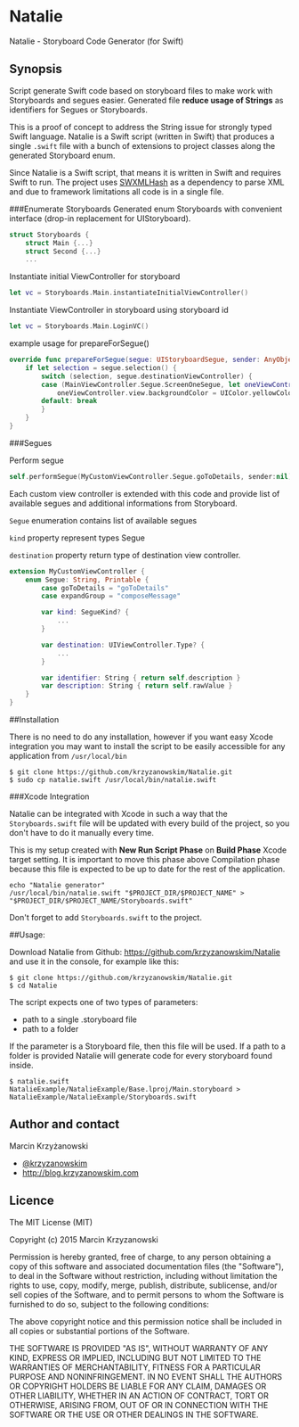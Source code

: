 # Natalie
Natalie - Storyboard Code Generator (for Swift)

## Synopsis
Script generate Swift code based on storyboard files to make work with Storyboards and segues easier. Generated file **reduce usage of Strings** as identifiers for Segues or Storyboards.

This is a proof of concept to address the String issue for strongly typed Swift language. Natalie is a Swift script (written in Swift) that produces a single `.swift` file with a bunch of extensions to project classes along the generated Storyboard enum.

Since Natalie is a Swift script, that means it is written in Swift and requires Swift to run. The project uses [SWXMLHash](https://github.com/drmohundro/SWXMLHash) as a dependency to parse XML and due to framework limitations all code is in a single file.

###Enumerate Storyboards
Generated enum Storyboards with convenient interface (drop-in replacement for UIStoryboard).

```swift
struct Storyboards {
    struct Main {...}
    struct Second {...}
    ...
```

Instantiate initial ViewController for storyboard
```swift
let vc = Storyboards.Main.instantiateInitialViewController()
```

Instantiate ViewController in storyboard using storyboard id
```swift
let vc = Storyboards.Main.LoginVC()
```

example usage for prepareForSegue()

```swift
override func prepareForSegue(segue: UIStoryboardSegue, sender: AnyObject?) {
    if let selection = segue.selection() {
        switch (selection, segue.destinationViewController) {
        case (MainViewController.Segue.ScreenOneSegue, let oneViewController as ScreenOneViewController):
            oneViewController.view.backgroundColor = UIColor.yellowColor()
        default: break
        }
    }
}
```

###Segues

Perform segue
```swift
self.performSegue(MyCustomViewController.Segue.goToDetails, sender:nil)
```

Each custom view controller is extended with this code and provide list of available segues and additional informations from Storyboard.

`Segue` enumeration contains list of available segues

`kind` property represent types Segue

`destination` property return type of destination view controller.

```swift
extension MyCustomViewController { 
    enum Segue: String, Printable {
        case goToDetails = "goToDetails"
        case expandGroup = "composeMessage"

        var kind: SegueKind? {
            ...
        }

        var destination: UIViewController.Type? {
            ...
        }

        var identifier: String { return self.description } 
        var description: String { return self.rawValue }
    }
}
```

##Installation

There is no need to do any installation, however if you want easy Xcode integration you may want to install the script to be easily accessible for any application from `/usr/local/bin`

```
$ git clone https://github.com/krzyzanowskim/Natalie.git
$ sudo cp natalie.swift /usr/local/bin/natalie.swift
```

###Xcode Integration

Natalie can be integrated with Xcode in such a way that the `Storyboards.swift` file will be updated with every build of the project, so you don't have to do it manually every time.

This is my setup created with **New Run Script Phase** on **Build Phase** Xcode target setting. It is important to move this phase above Compilation phase because this file is expected to be up to date for the rest of the application.

```
echo "Natalie generator"
/usr/local/bin/natalie.swift "$PROJECT_DIR/$PROJECT_NAME" > "$PROJECT_DIR/$PROJECT_NAME/Storyboards.swift"
```

Don't forget to add `Storyboards.swift` to the project.

##Usage:

Download Natalie from Github: https://github.com/krzyzanowskim/Natalie and use it in the console, for example like this:
```
$ git clone https://github.com/krzyzanowskim/Natalie.git
$ cd Natalie
```

The script expects one of two types of parameters:

* path to a single .storyboard file 
* path to a folder

If the parameter is a Storyboard file, then this file will be used. If a path to a folder is provided Natalie will generate code for every storyboard found inside.

```
$ natalie.swift NatalieExample/NatalieExample/Base.lproj/Main.storyboard > NatalieExample/NatalieExample/Storyboards.swift
```

## Author and contact
Marcin Krzyżanowski 

* [@krzyzanowskim](http://twitter.com/krzyzanowskim)
* http://blog.krzyzanowskim.com

## Licence
The MIT License (MIT)

Copyright (c) 2015 Marcin Krzyzanowski

Permission is hereby granted, free of charge, to any person obtaining a copy
of this software and associated documentation files (the "Software"), to deal
in the Software without restriction, including without limitation the rights
to use, copy, modify, merge, publish, distribute, sublicense, and/or sell
copies of the Software, and to permit persons to whom the Software is
furnished to do so, subject to the following conditions:

The above copyright notice and this permission notice shall be included in all
copies or substantial portions of the Software.

THE SOFTWARE IS PROVIDED "AS IS", WITHOUT WARRANTY OF ANY KIND, EXPRESS OR
IMPLIED, INCLUDING BUT NOT LIMITED TO THE WARRANTIES OF MERCHANTABILITY,
FITNESS FOR A PARTICULAR PURPOSE AND NONINFRINGEMENT. IN NO EVENT SHALL THE
AUTHORS OR COPYRIGHT HOLDERS BE LIABLE FOR ANY CLAIM, DAMAGES OR OTHER
LIABILITY, WHETHER IN AN ACTION OF CONTRACT, TORT OR OTHERWISE, ARISING FROM,
OUT OF OR IN CONNECTION WITH THE SOFTWARE OR THE USE OR OTHER DEALINGS IN THE
SOFTWARE.
 
